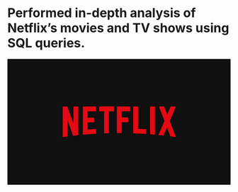 # Performed in-depth analysis of Netflix’s movies and TV shows using SQL queries.
![Netflix_logo](https://github.com/Aravind06-12/Netflix_Sql_Project/blob/main/netflix_logo.jpg)
